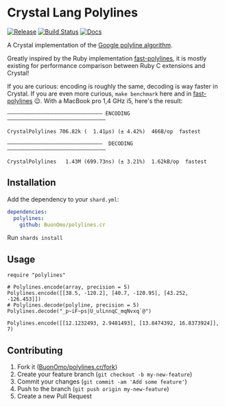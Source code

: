 # Crystal Lang Polylines


[![Release](https://img.shields.io/github/release/BuonOmo/polylines.cr.svg)](https://github.com/BuonOmo/polylines.cr/releases)
[![Build Status](https://travis-ci.org/BuonOmo/polylines.cr.svg?branch=master)](https://travis-ci.org/BuonOmo/polylines.cr)
[![Docs](https://img.shields.io/badge/docs-available-brightgreen.svg)](https://buonomo.github.io/polylines.cr/)


A Crystal implementation of the [Google polyline algorithm](https://code.google.com/apis/maps/documentation/utilities/polylinealgorithm.html).

Greatly inspired by the Ruby implementation [fast-polylines](https://github.com/klaxit/fast-polylines), it is mostly
existing for performance comparison between Ruby C extensions and Crystal!

If you are curious: encoding is roughly the same, decoding is way faster in Crystal.
If you are even more curious, `make benchmark` here and in [fast-polylines](https://github.com/klaxit/fast-polylines) 😉.
With a MacBook pro 1,4 GHz i5, here's the result:

```text
——————————————————————————————— ENCODING ————————————————————————————————

CrystalPolylines 706.82k (  1.41µs) (± 4.42%)  466B/op  fastest

———————————————————————————————  DECODING ————————————————————————————————

CrystalPolylines   1.43M (699.73ns) (± 3.21%)  1.62kB/op  fastest
```

## Installation

Add the dependency to your `shard.yml`:

```yaml
dependencies:
  polylines:
    github: BuonOmo/polylines.cr
```

Run `shards install`

## Usage

```crystal
require "polylines"

# Polylines.encode(array, precision = 5)
Polylines.encode([[38.5, -120.2], [40.7, -120.95], [43.252, -126.453]])
# Polylines.decode(polyline, precision = 5)
Polylines.decode("_p~iF~ps|U_ulLnnqC_mqNvxq`@")

Polylines.encode([[12.1232493, 2.9481493], [13.8474392, 16.8373924]], 7)
```

## Contributing

1. Fork it ([BuonOmo/polylines.cr/fork](https://github.com/BuonOmo/polylines.cr/fork))
2. Create your feature branch (`git checkout -b my-new-feature`)
3. Commit your changes (`git commit -am 'Add some feature'`)
4. Push to the branch (`git push origin my-new-feature`)
5. Create a new Pull Request
